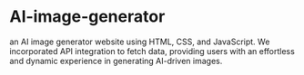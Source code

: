 # AI-image-generator
an AI image generator website using HTML, CSS, and JavaScript. We incorporated API integration to fetch data, providing users with an effortless and dynamic experience in generating AI-driven images. 
